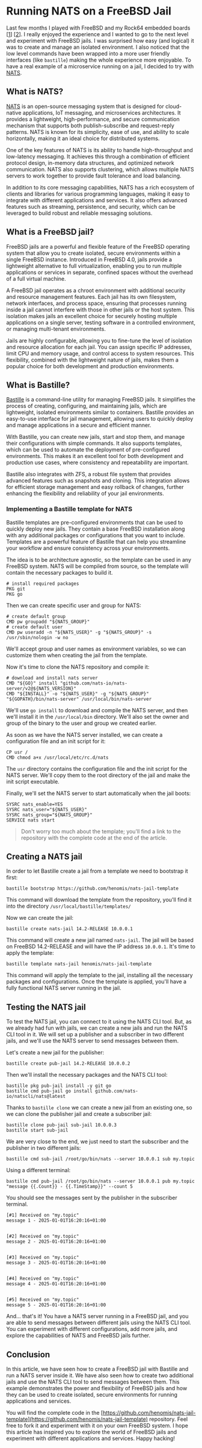 # Running NATS on a FreeBSD Jail


Last few months I played with FreeBSD and my Rock64 embedded boards [[1](https://simonevellei.com/blog/posts/freebsd-on-a-rock64-board/)] [[2](https://simonevellei.com/blog/posts/netbsd-on-a-rock64-board/)]. I really enjoyed the experience and I wanted to go to the next level and experiment with FreeBSD jails. I was surprised how easy (and logical) it was to create and manage an isolated environment. I also noticed that the low level commands have been wrapped into a more user friendly interfaces (like `bastille`) making the whole experience more enjoyable. To have a real example of a microservice running on a jail, I decided to try with [NATS](https://nats.io).

## What is NATS?
[NATS](https://nats.io) is an open-source messaging system that is designed for cloud-native applications, IoT messaging, and microservices architectures. It provides a lightweight, high-performance, and secure communication mechanism that supports both publish-subscribe and request-reply patterns. NATS is known for its simplicity, ease of use, and ability to scale horizontally, making it an ideal choice for distributed systems.

One of the key features of NATS is its ability to handle high-throughput and low-latency messaging. It achieves this through a combination of efficient protocol design, in-memory data structures, and optimized network communication. NATS also supports clustering, which allows multiple NATS servers to work together to provide fault tolerance and load balancing.

In addition to its core messaging capabilities, NATS has a rich ecosystem of clients and libraries for various programming languages, making it easy to integrate with different applications and services. It also offers advanced features such as streaming, persistence, and security, which can be leveraged to build robust and reliable messaging solutions.

## What is a FreeBSD jail?
FreeBSD jails are a powerful and flexible feature of the FreeBSD operating system that allow you to create isolated, secure environments within a single FreeBSD instance. Introduced in FreeBSD 4.0, jails provide a lightweight alternative to full virtualization, enabling you to run multiple applications or services in separate, confined spaces without the overhead of a full virtual machine.

A FreeBSD jail operates as a chroot environment with additional security and resource management features. Each jail has its own filesystem, network interfaces, and process space, ensuring that processes running inside a jail cannot interfere with those in other jails or the host system. This isolation makes jails an excellent choice for securely hosting multiple applications on a single server, testing software in a controlled environment, or managing multi-tenant environments.

Jails are highly configurable, allowing you to fine-tune the level of isolation and resource allocation for each jail. You can assign specific IP addresses, limit CPU and memory usage, and control access to system resources. This flexibility, combined with the lightweight nature of jails, makes them a popular choice for both development and production environments.

## What is Bastille?
[Bastille](https://bastillebsd.org/) is a command-line utility for managing FreeBSD jails. It simplifies the process of creating, configuring, and maintaining jails, which are lightweight, isolated environments similar to containers. Bastille provides an easy-to-use interface for jail management, allowing users to quickly deploy and manage applications in a secure and efficient manner.

With Bastille, you can create new jails, start and stop them, and manage their configurations with simple commands. It also supports templates, which can be used to automate the deployment of pre-configured environments. This makes it an excellent tool for both development and production use cases, where consistency and repeatability are important.

Bastille also integrates with ZFS, a robust file system that provides advanced features such as snapshots and cloning. This integration allows for efficient storage management and easy rollback of changes, further enhancing the flexibility and reliability of your jail environments.

### Implementing a Bastille template for NATS
Bastille templates are pre-configured environments that can be used to quickly deploy new jails. They contain a base FreeBSD installation along with any additional packages or configurations that you want to include. Templates are a powerful feature of Bastille that can help you streamline your workflow and ensure consistency across your environments.

The idea is to be architecture agnostic, so the template can be used in any FreeBSD system. NATS will be compiled from source, so the template will contain the necessary packages to build it.

```shell
# install required packages
PKG git
PKG go
```

Then we can create specific user and group for NATS:

```shell
# create default group
CMD pw groupadd "${NATS_GROUP}"
# create default user
CMD pw useradd -n "${NATS_USER}" -g "${NATS_GROUP}" -s /usr/sbin/nologin -w no
```

We'll accept group and user names as environment variables, so we can customize them when creating the jail from the template.

Now it's time to clone the NATS repository and compile it:

```shell
# download and install nats server
CMD "${GO}" install "github.com/nats-io/nats-server/v2@${NATS_VERSION}"
CMD "${INSTALL}" -o "${NATS_USER}" -g "${NATS_GROUP}" "${GOPATH}/bin/nats-server" /usr/local/bin/nats-server
```

We'll use `go install` to download and compile the NATS server, and then we'll install it in the `/usr/local/bin` directory. We'll also set the owner and group of the binary to the user and group we created earlier.

As soon as we have the NATS server installed, we can create a configuration file and an init script for it:

```shell
CP usr /
CMD chmod a+x /usr/local/etc/rc.d/nats
```

The `usr` directory contains the configuration file and the init script for the NATS server. We'll copy them to the root directory of the jail and make the init script executable.

Finally, we'll set the NATS server to start automatically when the jail boots:

```shell
SYSRC nats_enable=YES
SYSRC nats_user="${NATS_USER}"
SYSRC nats_group="${NATS_GROUP}"
SERVICE nats start
```

> Don't worry too much about the template; you'll find a link to the repository with the complete code at the end of the article.

## Creating a NATS jail
In order to let Bastille create a jail from a template we need to bootstrap it first:

```shell
bastille bootstrap https://github.com/henomis/nats-jail-template
```

This command will download the template from the repository, you'll find it into the directory `/usr/local/bastille/templates/`

Now we can create the jail:

```shell
bastille create nats-jail 14.2-RELEASE 10.0.0.1
```

This command will create a new jail named `nats-jail`. The jail will be based on FreeBSD 14.2-RELEASE and will have the IP address `10.0.0.1`. It's time to apply the template:

```shell
bastille template nats-jail henomis/nats-jail-template
```

This command will apply the template to the jail, installing all the necessary packages and configurations. Once the template is applied, you'll have a fully functional NATS server running in the jail.

## Testing the NATS jail
To test the NATS jail, you can connect to it using the NATS CLI tool. But, as we already had fun with jails, we can create a new jails and run the NATS CLI tool in it. We will set up a publisher and a subscriber in two different jails, and we'll use the NATS server to send messages between them.


Let's create a new jail for the publisher:
```shell
bastille create pub-jail 14.2-RELEASE 10.0.0.2
```

Then we'll install the necessary packages and the NATS CLI tool:

```shell
bastille pkg pub-jail install -y git go
bastille cmd pub-jail go install github.com/nats-io/natscli/nats@latest
```

Thanks to `bastille clone` we can create a new jail from an existing one, so we can clone the publisher jail and create a subscriber jail:

```shell
bastille clone pub-jail sub-jail 10.0.0.3
bastille start sub-jail
``` 

We are very close to the end, we just need to start the subscriber and the publisher in two different jails:

```shell
bastille cmd sub-jail /root/go/bin/nats --server 10.0.0.1 sub my.topic
```

Using a different terminal:

```shell
bastille cmd pub-jail /root/go/bin/nats --server 10.0.0.1 pub my.topic "message {{.Count}} - {{.TimeStamp}}" --count 5
```

You should see the messages sent by the publisher in the subscriber terminal.
```shell
[#1] Received on "my.topic"
message 1 - 2025-01-01T16:20:16+01:00


[#2] Received on "my.topic"
message 2 - 2025-01-01T16:20:16+01:00


[#3] Received on "my.topic"
message 3 - 2025-01-01T16:20:16+01:00


[#4] Received on "my.topic"
message 4 - 2025-01-01T16:20:16+01:00


[#5] Received on "my.topic"
message 5 - 2025-01-01T16:20:16+01:00
```

And... that's it! You have a NATS server running in a FreeBSD jail, and you are able to send messages between different jails using the NATS CLI tool. You can experiment with different configurations, add more jails, and explore the capabilities of NATS and FreeBSD jails further.

## Conclusion
In this article, we have seen how to create a FreeBSD jail with Bastille and run a NATS server inside it. We have also seen how to create two additional jails and use the NATS CLI tool to send messages between them. This example demonstrates the power and flexibility of FreeBSD jails and how they can be used to create isolated, secure environments for running applications and services.

You will find the complete code in the [https://github.com/henomis/nats-jail-template](https://github.com/henomis/nats-jail-template) repository. Feel free to fork it and experiment with it on your own FreeBSD system. I hope this article has inspired you to explore the world of FreeBSD jails and experiment with different applications and services. Happy hacking!
